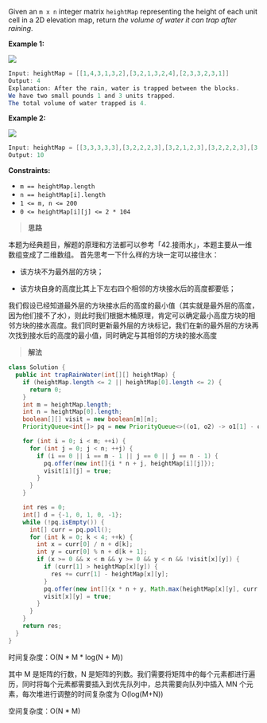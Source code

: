 Given an `m x n` integer matrix `heightMap` representing the height of each unit cell in a 2D elevation map, return *the volume of water it can trap after raining*.

 

**Example 1:**

![](https://typora-us.oss-us-west-1.aliyuncs.com/trap1-3d.jpg)

```java
Input: heightMap = [[1,4,3,1,3,2],[3,2,1,3,2,4],[2,3,3,2,3,1]]
Output: 4
Explanation: After the rain, water is trapped between the blocks.
We have two small pounds 1 and 3 units trapped.
The total volume of water trapped is 4.
```

**Example 2:**

![](https://typora-us.oss-us-west-1.aliyuncs.com/trap2-3d.jpg)

```java
Input: heightMap = [[3,3,3,3,3],[3,2,2,2,3],[3,2,1,2,3],[3,2,2,2,3],[3,3,3,3,3]]
Output: 10 
```

**Constraints:**

- `m == heightMap.length`
- `n == heightMap[i].length`
- `1 <= m, n <= 200`
- `0 <= heightMap[i][j] <= 2 * 104`

> **思路**

本题为经典题目，解题的原理和方法都可以参考「42.接雨水」，本题主要从一维数组变成了二维数组。
首先思考一下什么样的方块一定可以接住水：

- 该方块不为最外层的方块；

- 该方块自身的高度比其上下左右四个相邻的方块接水后的高度都要低；

  

我们假设已经知道最外层的方块接水后的高度的最小值（其实就是最外层的高度，因为他们接不了水），则此时我们根据木桶原理，肯定可以确定最小高度方块的相邻方块的接水高度。我们同时更新最外层的方块标记，我们在新的最外层的方块再次找到接水后的高度的最小值，同时确定与其相邻的方块的接水高度

> **解法**

```java
class Solution {
  public int trapRainWater(int[][] heightMap) {
    if (heightMap.length <= 2 || heightMap[0].length <= 2) {
      return 0;
    }
    int m = heightMap.length;
    int n = heightMap[0].length;
    boolean[][] visit = new boolean[m][n];
    PriorityQueue<int[]> pq = new PriorityQueue<>((o1, o2) -> o1[1] - o2[1]);

    for (int i = 0; i < m; ++i) {
      for (int j = 0; j < n; ++j) {
        if (i == 0 || i == m - 1 || j == 0 || j == n - 1) {
          pq.offer(new int[]{i * n + j, heightMap[i][j]});
          visit[i][j] = true;
        }
      }
    }

    int res = 0;
    int[] d = {-1, 0, 1, 0, -1};
    while (!pq.isEmpty()) {
      int[] curr = pq.poll();
      for (int k = 0; k < 4; ++k) {
        int x = curr[0] / n + d[k];
        int y = curr[0] % n + d[k + 1];
        if (x >= 0 && x < m && y >= 0 && y < n && !visit[x][y]) {
          if (curr[1] > heightMap[x][y]) {
            res += curr[1] - heightMap[x][y];
          }
          pq.offer(new int[]{x * n + y, Math.max(heightMap[x][y], curr[1])});
          visit[x][y] = true;
        }
      }
    }
    return res;
  }
}
```

时间复杂度：O(N * M * log(N + M))

其中 M 是矩阵的行数，N 是矩阵的列数。我们需要将矩阵中的每个元素都进行遍历，同时将每个元素都需要插入到优先队列中，总共需要向队列中插入 MN 个元素，每次堆进行调整的时间复杂度为 O(log(M+N))

空间复杂度：O(N * M)